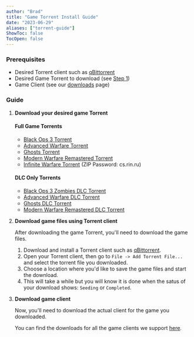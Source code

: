 ```yaml
---
author: "Brad"
title: "Game Torrent Install Guide"
date: "2023-06-29"
aliases: ["torrent-guide"]
ShowToc: false
TocOpen: false
---
```


### Prerequisites
- Desired Torrent client such as [qBittorrent](https://www.qbittorrent.org/download)
- Desired Game Torrent to download (see [Step 1](#guide))
- Game Client (see our [downloads](/downloads) page)

### Guide
1. **Download your desired game Torrent**
    #### Full Game Torrents
    - [Black Ops 3 Torrent](https://github.com/CBServers/client-dowloads/raw/main/torrents/t7_full_game.torrent)
    - [Advanced Warfare Torrent](https://github.com/CBServers/client-dowloads/raw/main/torrents/s1x_full_game.torrent)
    - [Ghosts Torrent](https://github.com/CBServers/client-dowloads/raw/main/torrents/iw6x_full_game.torrent)
    - [Modern Warfare Remastered Torrent](https://github.com/CBServers/client-dowloads/raw/main/torrents/h1_full_files.torrent)
    - [Infinite Warfare Torrent](https://github.com/CBServers/client-dowloads/raw/main/torrents/iw7_full_game.torrent) (ZIP Password: cs.rin.ru)

    #### DLC Only Torrents
    - [Black Ops 3 Zombies DLC Torrent](https://github.com/CBServers/client-dowloads/raw/main/torrents/t7_dlc.torrent)
    - [Advanced Warfare DLC Torrent](https://github.com/CBServers/client-dowloads/raw/main/torrents/s1_dlc.torrent)
    - [Ghosts DLC Torrent](https://github.com/CBServers/client-dowloads/raw/main/torrents/iw6_dlcs.torrent)
    - [Modern Warfare Remastered DLC Torrent](https://github.com/CBServers/client-dowloads/raw/main/torrents/h1_dlcs.torrent)

2. **Download game files using Torrent client**
    
    After downloading the game Torrent, you'll need to download the game files.
    1. Download and install a Torrent client such as [qBittorrent](https://www.qbittorrent.org/download).
    2. Open your Torrent client, then go to `File -> Add Torrent File...` and select the torrent file you downloaded.
    3. Choose a location where you'd like to save the game files and start the download.
    4. This will take a while but you will know it is done when the satus of your download shows: `Seeding` or `Completed`.

3. **Download game client**

    Now, you'll need to download the actual client for the game you downloaded.

    You can find the downloads for all the game clients we support [here](/downloads).